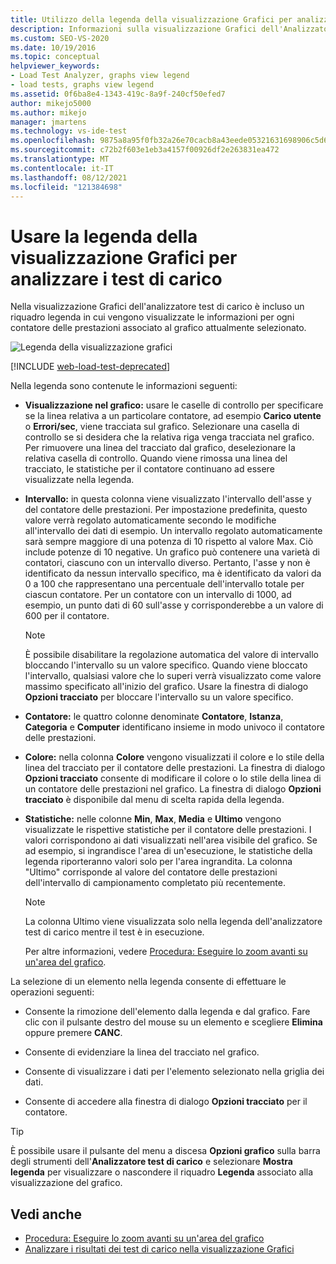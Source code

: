 ```yaml
---
title: Utilizzo della legenda della visualizzazione Grafici per analizzare i test di carico
description: Informazioni sulla visualizzazione Grafici dell'Analizzatore test di carico, che include un pannello della legenda che visualizza informazioni sui contatori delle prestazioni per un grafico selezionato.
ms.custom: SEO-VS-2020
ms.date: 10/19/2016
ms.topic: conceptual
helpviewer_keywords:
- Load Test Analyzer, graphs view legend
- load tests, graphs view legend
ms.assetid: 0f6ba8e4-1343-419c-8a9f-240cf50efed7
author: mikejo5000
ms.author: mikejo
manager: jmartens
ms.technology: vs-ide-test
ms.openlocfilehash: 9875a8a95f0fb32a26e70cacb8a43eede05321631698906c5d6dd07e9645a585
ms.sourcegitcommit: c72b2f603e1eb3a4157f00926df2e263831ea472
ms.translationtype: MT
ms.contentlocale: it-IT
ms.lasthandoff: 08/12/2021
ms.locfileid: "121384698"
---
```

# <a name="use-the-graphs-view-legend-to-analyze-load-tests"></a>Usare la legenda della visualizzazione Grafici per analizzare i test di carico

Nella visualizzazione Grafici dell'analizzatore test di carico è incluso un riquadro legenda in cui vengono visualizzate le informazioni per ogni contatore delle prestazioni associato al grafico attualmente selezionato.

![Legenda della visualizzazione grafici](../test/media/load_viewlegend.png)

[!INCLUDE [web-load-test-deprecated](includes/web-load-test-deprecated.md)]

Nella legenda sono contenute le informazioni seguenti:

- **Visualizzazione nel grafico:** usare le caselle di controllo per specificare se la linea relativa a un particolare contatore, ad esempio **Carico utente** o **Errori/sec**, viene tracciata sul grafico. Selezionare una casella di controllo se si desidera che la relativa riga venga tracciata nel grafico. Per rimuovere una linea del tracciato dal grafico, deselezionare la relativa casella di controllo. Quando viene rimossa una linea del tracciato, le statistiche per il contatore continuano ad essere visualizzate nella legenda.

- **Intervallo:** in questa colonna viene visualizzato l'intervallo dell'asse y del contatore delle prestazioni. Per impostazione predefinita, questo valore verrà regolato automaticamente secondo le modifiche all'intervallo dei dati di esempio. Un intervallo regolato automaticamente sarà sempre maggiore di una potenza di 10 rispetto al valore Max. Ciò include potenze di 10 negative. Un grafico può contenere una varietà di contatori, ciascuno con un intervallo diverso. Pertanto, l'asse y non è identificato da nessun intervallo specifico, ma è identificato da valori da 0 a 100 che rappresentano una percentuale dell'intervallo totale per ciascun contatore. Per un contatore con un intervallo di 1000, ad esempio, un punto dati di 60 sull'asse y corrisponderebbe a un valore di 600 per il contatore.

    > [!NOTE]
    > È possibile disabilitare la regolazione automatica del valore di intervallo bloccando l'intervallo su un valore specifico. Quando viene bloccato l'intervallo, qualsiasi valore che lo superi verrà visualizzato come valore massimo specificato all'inizio del grafico. Usare la finestra di dialogo **Opzioni tracciato** per bloccare l'intervallo su un valore specifico.

- **Contatore:** le quattro colonne denominate **Contatore**, **Istanza**, **Categoria** e **Computer** identificano insieme in modo univoco il contatore delle prestazioni.

- **Colore:** nella colonna **Colore** vengono visualizzati il colore e lo stile della linea del tracciato per il contatore delle prestazioni. La finestra di dialogo **Opzioni tracciato** consente di modificare il colore o lo stile della linea di un contatore delle prestazioni nel grafico. La finestra di dialogo **Opzioni tracciato** è disponibile dal menu di scelta rapida della legenda.

- **Statistiche:** nelle colonne **Min**, **Max**, **Media** e **Ultimo** vengono visualizzate le rispettive statistiche per il contatore delle prestazioni. I valori corrispondono ai dati visualizzati nell'area visibile del grafico. Se ad esempio, si ingrandisce l'area di un'esecuzione, le statistiche della legenda riporteranno valori solo per l'area ingrandita. La colonna "Ultimo" corrisponde al valore del contatore delle prestazioni dell'intervallo di campionamento completato più recentemente.

    > [!NOTE]
    > La colonna Ultimo viene visualizzata solo nella legenda dell'analizzatore test di carico mentre il test è in esecuzione.

     Per altre informazioni, vedere [Procedura: Eseguire lo zoom avanti su un'area del grafico](../test/how-to-zoom-in-on-a-region-of-the-graph-in-load-test-results.md).

La selezione di un elemento nella legenda consente di effettuare le operazioni seguenti:

- Consente la rimozione dell'elemento dalla legenda e dal grafico. Fare clic con il pulsante destro del mouse su un elemento e scegliere **Elimina** oppure premere **CANC**.

- Consente di evidenziare la linea del tracciato nel grafico.

- Consente di visualizzare i dati per l'elemento selezionato nella griglia dei dati.

- Consente di accedere alla finestra di dialogo **Opzioni tracciato** per il contatore.

> [!TIP]
> È possibile usare il pulsante del menu a discesa **Opzioni grafico** sulla barra degli strumenti dell'**Analizzatore test di carico** e selezionare **Mostra legenda** per visualizzare o nascondere il riquadro **Legenda** associato alla visualizzazione del grafico.

## <a name="see-also"></a>Vedi anche

- [Procedura: Eseguire lo zoom avanti su un'area del grafico](../test/how-to-zoom-in-on-a-region-of-the-graph-in-load-test-results.md)
- [Analizzare i risultati dei test di carico nella visualizzazione Grafici](../test/analyze-load-test-results-in-the-graphs-view.md)
